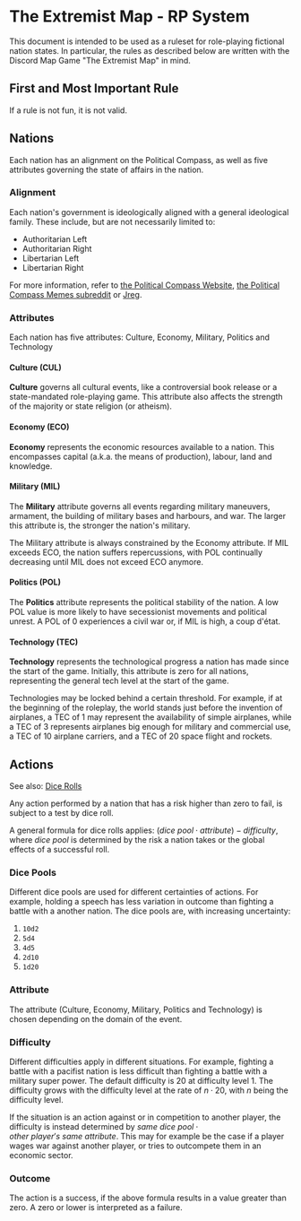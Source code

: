 # The Extremist Map - RP System

This document is intended to be used as a ruleset for role-playing fictional nation states. In particular, the rules as described below are written with the Discord Map Game "The Extremist Map" in mind.

## First and Most Important Rule

If a rule is not fun, it is not valid.

## Nations

Each nation has an alignment on the Political Compass, as well as five attributes governing the state of affairs in the nation.

### Alignment

Each nation's government is ideologically aligned with a general ideological family. These include, but are not necessarily limited to:

- Authoritarian Left
- Authoritarian Right
- Libertarian Left
- Libertarian Right

For more information, refer to [the Political Compass Website](https://politicalcompass.org/), [the Political Compass Memes subreddit](https://farside.link/reddit.com/r/politicalcompassmemes) or [Jreg](https://farside.link/youtube.com/channel/UCGSGPehp0RWfca-kENgBJ9Q).

### Attributes

Each nation has five attributes: Culture, Economy, Military, Politics and Technology

#### Culture (CUL)

**Culture** governs all cultural events, like a controversial book release or a state-mandated role-playing game. This attribute also affects the strength of the majority or state religion (or atheism).

#### Economy (ECO)

**Economy** represents the economic resources available to a nation. This encompasses capital (a.k.a. the means of production), labour, land and knowledge.

#### Military (MIL)

The **Military** attribute governs all events regarding military maneuvers, armament, the building of military bases and harbours, and war. The larger this attribute is, the stronger the nation's military.

The Military attribute is always constrained by the Economy attribute. If MIL exceeds ECO, the nation suffers repercussions, with POL continually decreasing until MIL does not exceed ECO anymore.

#### Politics (POL)

The **Politics** attribute represents the political stability of the nation. A low POL value is more likely to have secessionist movements and political unrest. A POL of 0 experiences a civil war or, if MIL is high, a coup d'état.

#### Technology (TEC)

**Technology** represents the technological progress a nation has made since the start of the game. Initially, this attribute is zero for all nations, representing the general tech level at the start of the game.

Technologies may be locked behind a certain threshold. For example, if at the beginning of the roleplay, the world stands just before the invention of airplanes, a TEC of 1 may represent the availability of simple airplanes, while a TEC of 3 represents airplanes big enough for military and commercial use, a TEC of 10 airplane carriers, and a TEC of 20 space flight and rockets.

## Actions

See also: [Dice Rolls](dice.pdf)

Any action performed by a nation that has a risk higher than zero to fail, is subject to a test by dice roll.

A general formula for dice rolls applies: $(dice~pool \cdot attribute) - difficulty$, where $dice~pool$ is determined by the risk a nation takes or the global effects of a successful roll.

### Dice Pools

Different dice pools are used for different certainties of actions. For example, holding a speech has less variation in outcome than fighting a battle with a another nation. The dice pools are, with increasing uncertainty:

1. `10d2`
2. `5d4`
3. `4d5`
4. `2d10`
5. `1d20`

### Attribute

The attribute (Culture, Economy, Military, Politics and Technology) is chosen depending on the domain of the event.

### Difficulty

Different difficulties apply in different situations. For example, fighting a battle with a pacifist nation is less difficult than fighting a battle with a military super power. The default difficulty is 20 at difficulty level 1. The difficulty grows with the difficulty level at the rate of $n \cdot 20$, with $n$ being the difficulty level.

If the situation is an action against or in competition to another player, the difficulty is instead determined by $same~dice~pool \cdot other~player's~same~attribute$. This may for example be the case if a player wages war against another player, or tries to outcompete them in an economic sector.

### Outcome

The action is a success, if the above formula results in a value greater than zero. A zero or lower is interpreted as a failure.
